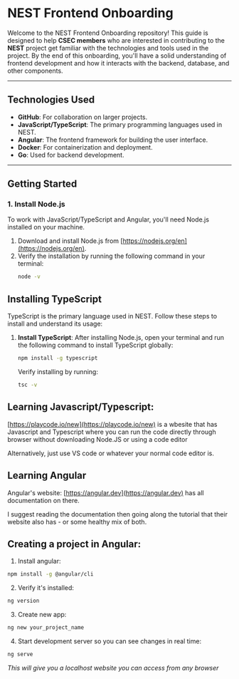 # NEST Frontend Onboarding

Welcome to the NEST Frontend Onboarding repository! This guide is designed to help **CSEC members** who are interested in contributing to the **NEST** project get familiar with the technologies and tools used in the project. By the end of this onboarding, you'll have a solid understanding of frontend development and how it interacts with the backend, database, and other components.

---

## **Technologies Used**

- **GitHub**: For collaboration on larger projects.
- **JavaScript/TypeScript**: The primary programming languages used in NEST.
- **Angular**: The frontend framework for building the user interface.
- **Docker**: For containerization and deployment.
- **Go**: Used for backend development.

---

## **Getting Started**

### **1. Install Node.js**
To work with JavaScript/TypeScript and Angular, you'll need Node.js installed on your machine.

1. Download and install Node.js from [https://nodejs.org/en](https://nodejs.org/en).
2. Verify the installation by running the following command in your terminal:
   ```bash
   node -v
   ```

## **Installing TypeScript**

TypeScript is the primary language used in NEST. Follow these steps to install and understand its usage:

1. **Install TypeScript**:
   After installing Node.js, open your terminal and run the following command to install TypeScript globally:
   ```bash
   npm install -g typescript
   ```

   Verify installing by running:
   ```bash
   tsc -v
   ```

## **Learning Javascript/Typescript:**
[https://playcode.io/new](https://playcode.io/new) is a wbesite that has Javascript and Typescript where you can run the code directly through browser without downloading Node.JS or using a code editor

Alternatively, just use VS code or whatever your normal code editor is.

## **Learning Angular**
Angular's website: [https://angular.dev](https://angular.dev) has all documentation on there.

I suggest reading the documentation then going along the tutorial that their website also has - or some healthy mix of both.

## **Creating a project in Angular:**
1) Install angular: 
```bash
npm install -g @angular/cli
```
2) Verify it's installed: 
```bash
ng version
```
3) Create new app: 
```bash
ng new your_project_name
```

4) Start development server so you can see changes in real time: 
```bash 
ng serve
```
*This will give you a localhost website you can access from any browser*

